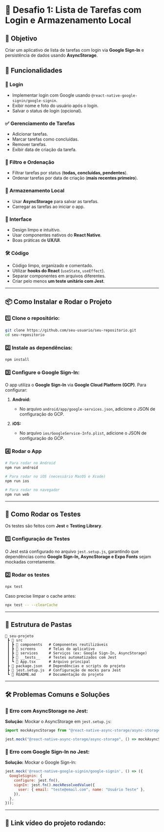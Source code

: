 # 📌 Desafio 1: Lista de Tarefas com Login e Armazenamento Local

## 🎯 Objetivo
Criar um aplicativo de lista de tarefas com login via **Google Sign-In** e persistência de dados usando **AsyncStorage**.

## 🚀 Funcionalidades

### 🔐 Login
- Implementar login com Google usando `@react-native-google-signin/google-signin`.
- Exibir nome e foto do usuário após o login.
- Salvar o status de login (opcional).

### ✅ Gerenciamento de Tarefas
- Adicionar tarefas.
- Marcar tarefas como concluídas.
- Remover tarefas.
- Exibir data de criação da tarefa.

### 🔎 Filtro e Ordenação
- Filtrar tarefas por status (**todas, concluídas, pendentes**).
- Ordenar tarefas por data de criação (**mais recentes primeiro**).

### 💾 Armazenamento Local
- Usar **AsyncStorage** para salvar as tarefas.
- Carregar as tarefas ao iniciar o app.

### 🎨 Interface
- Design limpo e intuitivo.
- Usar componentes nativos do **React Native**.
- Boas práticas de **UX/UI**.

### 🛠 Código
- Código limpo, organizado e comentado.
- Utilizar **hooks do React** (`useState`, `useEffect`).
- Separar componentes em arquivos diferentes.
- Criar pelo menos **um teste unitário com Jest**.

---

## 📦 Como Instalar e Rodar o Projeto

### 1️⃣ **Clone o repositório:**
```sh
git clone https://github.com/seu-usuario/seu-repositorio.git
cd seu-repositorio
```

### 2️⃣ **Instale as dependências:**
```sh
npm install
```

### 3️⃣ **Configure o Google Sign-In:**
O app utiliza o **Google Sign-In** via **Google Cloud Platform (GCP)**. Para configurar:

1. **Android:**
   - No arquivo `android/app/google-services.json`, adicione o JSON de configuração do GCP.

2. **iOS:**
   - No arquivo `ios/GoogleService-Info.plist`, adicione o JSON de configuração do GCP.

### 4️⃣ **Rodar o App**
```sh
# Para rodar no Android
npm run android

# Para rodar no iOS (necessário MacOS e Xcode)
npm run ios

# Para rodar no navegador
npm run web
```

---

## 🧪 Como Rodar os Testes

Os testes são feitos com **Jest** e **Testing Library**.

### 1️⃣ **Configuração de Testes**
O Jest está configurado no arquivo `jest.setup.js`, garantindo que dependências como **Google Sign-In, AsyncStorage e Expo Fonts** sejam mockadas corretamente.

### 2️⃣ **Rodar os testes**
```sh
npx test
```

Caso precise limpar o cache antes:
```sh
npx test -- --clearCache
```

---

## 📜 Estrutura de Pastas
```
📂 seu-projeto
 ┣ 📂 src
 ┃ ┣ 📂 components   # Componentes reutilizáveis
 ┃ ┣ 📂 screens      # Telas do aplicativo
 ┃ ┣ 📂 services     # Serviços (ex: Google Sign-In, AsyncStorage)
 ┃ ┣ 📂 __tests__    # Testes automatizados com Jest
 ┃ ┗ 📜 App.tsx      # Arquivo principal
 ┣ 📜 package.json   # Dependências e scripts do projeto
 ┣ 📜 jest.setup.js  # Configuração de mocks para Jest
 ┗ 📜 README.md      # Documentação do projeto
```

---

## 🛠 Problemas Comuns e Soluções

### 🔴 **Erro com AsyncStorage no Jest:**
**Solução:** Mockar o AsyncStorage em `jest.setup.js`:
```js
import mockAsyncStorage from "@react-native-async-storage/async-storage/jest/async-storage-mock";

jest.mock("@react-native-async-storage/async-storage", () => mockAsyncStorage);
```

### 🔴 **Erro com Google Sign-In no Jest:**
**Solução:** Mockar o Google Sign-In:
```js
jest.mock('@react-native-google-signin/google-signin', () => ({
  GoogleSignin: {
    configure: jest.fn(),
    signIn: jest.fn().mockResolvedValue({
      user: { email: "teste@email.com", name: "Usuário Teste" },
    }),
  },
}));
```

---

## 📌 Link vídeo do projeto rodando:
 

